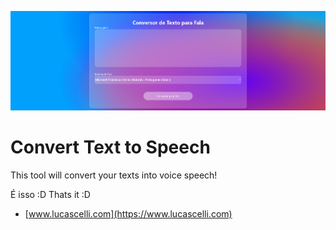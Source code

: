 ![Repository Cover](gitcover.png?raw=true "Repository Cover")

# Convert Text to Speech
This tool will convert your texts into voice speech!

É isso :D
Thats it :D
* [www.lucascelli.com](https://www.lucascelli.com)
